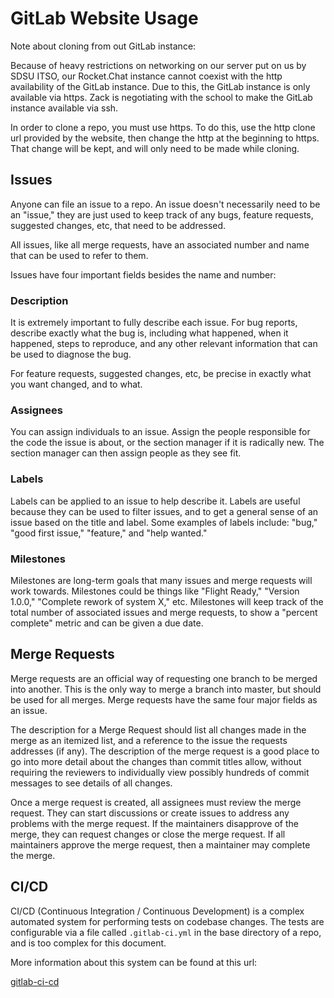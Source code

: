 # GitLab Website Usage

Note about cloning from out GitLab instance:

Because of heavy restrictions on networking on our server put on us by SDSU ITSO, our Rocket.Chat instance
cannot coexist with the http availability of the GitLab instance. Due to this, the GitLab instance is only
available via https. Zack is negotiating with the school to make the GitLab instance available via ssh.

In order to clone a repo, you must use https. To do this, use the http clone url provided by the website,
then change the http at the beginning to https. That change will be kept, and will only need to be made
while cloning.

## Issues

Anyone can file an issue to a repo. An issue doesn't necessarily need to be an "issue," they are just used
to keep track of any bugs, feature requests, suggested changes, etc, that need to be addressed.

All issues, like all merge requests, have an associated number and name that can be used to refer to them.

Issues have four important fields besides the name and number:

### Description

It is extremely important to fully describe each issue. For bug reports, describe exactly what the bug is,
including what happened, when it happened, steps to reproduce, and any other relevant information that can be
used to diagnose the bug.

For feature requests, suggested changes, etc, be precise in exactly what you want changed, and to what.

### Assignees

You can assign individuals to an issue. Assign the people responsible for the code the issue is about,
or the section manager if it is radically new. The section manager can then assign people as they see fit.

### Labels

Labels can be applied to an issue to help describe it. Labels are useful because they can be used to filter
issues, and to get a general sense of an issue based on the title and label.
Some examples of labels include: "bug," "good first issue," "feature," and "help wanted."

### Milestones

Milestones are long-term goals that many issues and merge requests will work towards. Milestones could be
things like "Flight Ready," "Version 1.0.0," "Complete rework of system X," etc. Milestones will keep track
of the total number of associated issues and merge requests, to show a "percent complete" metric and can be
given a due date.

## Merge Requests

Merge requests are an official way of requesting one branch to be merged into another. This is the only way
to merge a branch into master, but should be used for all merges. Merge requests have the same four major
fields as an issue.

The description for a Merge Request should list all changes made in the merge as an itemized list, and a reference to
the issue the requests addresses (if any). The description of the merge request is a good place to go into more detail
about the changes than commit titles allow, without requiring the reviewers to individually view possibly hundreds
of commit messages to see details of all changes.

Once a merge request is created, all assignees must review the merge request. They can start discussions or
create issues to address any problems with the merge request. If the maintainers disapprove of the merge, they
can request changes or close the merge request. If all maintainers approve the merge request, then a maintainer
may complete the merge.

## CI/CD

CI/CD (Continuous Integration / Continuous Development) is a complex automated system for performing tests
on codebase changes. The tests are configurable via a file called `.gitlab-ci.yml` in the base directory of a
repo, and is too complex for this document.

More information about this system can be found at this url:

[gitlab-ci-cd](https://docs.gitlab.com/ee/ci/)
